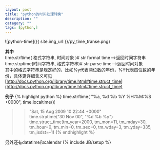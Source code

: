 ```yaml
---
layout: post
title: "python的时间处理转换"
description: ""
category: ""
tags: [python,]
---
```


![python-time]({{ site.img_url }}/py_time_transe.png)

**其中**  
time.strftime( 格式字符串, 时间对象 )# str format time-->返回时间字符串  
time.strptime(时间字符串, 格式字符串)# str parse time-->返回时间对象  
其中的格式字符串是规定好的，比如%y代表两位数的年份，%Y代表四位数的年份，具体更详细含义可见  
[http://docs.python.org/library/time.html#time.struct_time](http://docs.python.org/library/time.html#time.struct_time)

**例子**
{% highlight python %}
time.strftime( "%a, %d %b %Y %H:%M:%S +0000", time.localtime())  
>>"Sat, 15 Aug 2009 10:22:44 +0000"  
time.strptime("30 Nov 00", "%d %b %y")
>>time.struct_time(tm_year=2000, tm_mon=11, tm_mday=30, tm_hour=0, tm_min=0, tm_sec=0, tm_wday=3, tm_yday=335, tm_isdst=-1)
{% endhighlight %}

另外还有datetime和calendar
{% include JB/setup %}